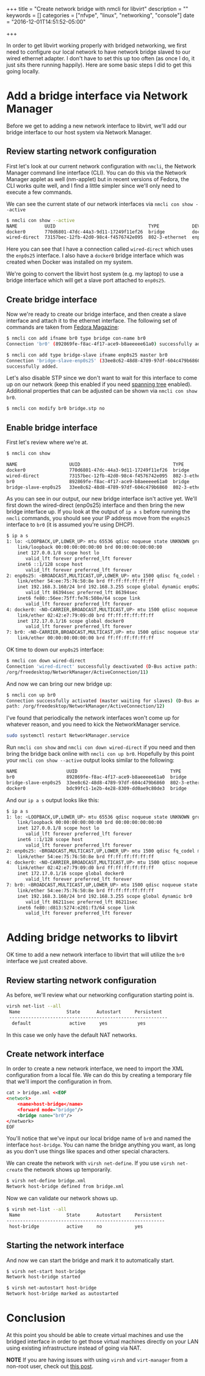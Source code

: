 +++
title = "Create network bridge with nmcli for libvirt"
description = ""
keywords = []
categories = ["nfvpe", "linux", "networking", "console"]
date = "2016-12-01T14:51:52-05:00"

+++

In order to get libvirt working properly with bridged networking, we first need
to configure our local network to have network bridge slaved to our wired
ethernet adapter. I don't have to set this up too often (as once I do, it just
sits there running happily). Here are some basic steps I did to get this going
locally.

# Add a bridge interface via Network Manager

Before we get to adding a new network interface to libvirt, we'll add our
bridge interface to our host system via Network Manager.

## Review starting network configuration

First let's look at our current network configuration with `nmcli`, the Network
Manager command line interface (CLI). You can do this via the Network Manager
applet as well (nm-applet) but in recent versions of Fedora, the CLI works
quite well, and I find a little simpler since we'll only need to execute a few
commands.

We can see the current state of our network interfaces via `nmcli con show
--active`

```bash
$ nmcli con show --active
NAME          UUID                                  TYPE            DEVICE
docker0       770d6801-47dc-44a3-9d11-17249f11ef26  bridge          docker0
wired-direct  73157bec-12fb-42d0-98c4-f4576742e095  802-3-ethernet  enp0s25
```

Here you can see that I have a connection called `wired-direct` which uses the
`enp0s25` interface. I also have a `docker0` bridge interface which was created
when Docker was installed on my system.

We're going to convert the libvirt host system (e.g. my laptop) to use a bridge
interface which will get a slave port attached to `enp0s25`.

## Create bridge interface

Now we're ready to create our bridge interface, and then create a slave
interface and attach it to the ethernet interface. The following set of
commands are taken from [Fedora
Magazine](https://fedoramagazine.org/build-network-bridge-fedora/):

```bash
$ nmcli con add ifname br0 type bridge con-name br0
Connection 'br0' (892869fe-f8ac-4f17-ace9-b8aeeeee61a0) successfully added.

$ nmcli con add type bridge-slave ifname enp0s25 master br0
Connection 'bridge-slave-enp0s25' (33ee8c62-48d8-4789-97df-604c479b6860)
successfully added.
```

Let's also disable STP since we don't want to wait for this interface to come
up on our network (keep this enabled if you need [spanning
tree](https://wiki.linuxfoundation.org/networking/bridge_stp) enabled).
Additional properties that can be adjusted can be shown via `nmcli con show
br0`.

```bash
$ nmcli con modify br0 bridge.stp no
```

## Enable bridge interface

First let's review where we're at.

```bash
$ nmcli con show

NAME                   UUID                                  TYPE             DEVICE
docker0                770d6801-47dc-44a3-9d11-17249f11ef26  bridge           docker0
wired-direct           73157bec-12fb-42d0-98c4-f4576742e095  802-3-ethernet   enp0s25
br0                    892869fe-f8ac-4f17-ace9-b8aeeeee61a0  bridge           --
bridge-slave-enp0s25   33ee8c62-48d8-4789-97df-604c479b6860  802-3-ethernet   --
```

As you can see in our output, our new bridge interface isn't active yet. We'll
first down the wired-direct (enp0s25) interface and then bring the new bridge
interface up. If you look at the output of `ip a s` before running the `nmcli`
commands, you should see your IP address move from the `enp0s25` interface to
`br0` (it is assumed you're using DHCP).

```bash
$ ip a s
1: lo: <LOOPBACK,UP,LOWER_UP> mtu 65536 qdisc noqueue state UNKNOWN group default qlen 1
    link/loopback 00:00:00:00:00:00 brd 00:00:00:00:00:00
    inet 127.0.0.1/8 scope host lo
       valid_lft forever preferred_lft forever
    inet6 ::1/128 scope host 
       valid_lft forever preferred_lft forever
2: enp0s25: <BROADCAST,MULTICAST,UP,LOWER_UP> mtu 1500 qdisc fq_codel state UP group default qlen 1000
    link/ether 54:ee:75:76:50:8e brd ff:ff:ff:ff:ff:ff
    inet 192.168.3.160/24 brd 192.168.3.255 scope global dynamic enp0s25
       valid_lft 86394sec preferred_lft 86394sec
    inet6 fe80::56ee:75ff:fe76:508e/64 scope link 
       valid_lft forever preferred_lft forever
4: docker0: <NO-CARRIER,BROADCAST,MULTICAST,UP> mtu 1500 qdisc noqueue state DOWN group default 
    link/ether 02:42:e7:79:09:d0 brd ff:ff:ff:ff:ff:ff
    inet 172.17.0.1/16 scope global docker0
       valid_lft forever preferred_lft forever
7: br0: <NO-CARRIER,BROADCAST,MULTICAST,UP> mtu 1500 qdisc noqueue state DOWN group default qlen 1000
    link/ether 00:00:00:00:00:00 brd ff:ff:ff:ff:ff:ff
```

OK time to down our `enp0s25` interface:

```bash
$ nmcli con down wired-direct
Connection 'wired-direct' successfully deactivated (D-Bus active path:
/org/freedesktop/NetworkManager/ActiveConnection/11)
```

And now we can bring our new bridge up:

```bash
$ nmcli con up br0
Connection successfully activated (master waiting for slaves) (D-Bus active
path: /org/freedesktop/NetworkManager/ActiveConnection/12)
```

I've found that periodically the network interfaces won't come up for whatever
reason, and you need to kick the NetworkManager service.

```bash
sudo systemctl restart NetworkManager.service
```

Run `nmcli con show` and `nmcli con down wired-direct` if you need and then
bring the bridge back online with `nmcli con up br0`. Hopefully by this point
your `nmcli con show --active` output looks similar to the following:

```bash
NAME                  UUID                                  TYPE            DEVICE
br0                   892869fe-f8ac-4f17-ace9-b8aeeeee61a0  bridge          br0
bridge-slave-enp0s25  33ee8c62-48d8-4789-97df-604c479b6860  802-3-ethernet  enp0s25
docker0               bdc99fc1-1e2b-4e28-8309-dd0ae9c80de3  bridge          docker0
```

And our `ip a s` output looks like this:

```bash
$ ip a s
1: lo: <LOOPBACK,UP,LOWER_UP> mtu 65536 qdisc noqueue state UNKNOWN group default qlen 1
    link/loopback 00:00:00:00:00:00 brd 00:00:00:00:00:00
    inet 127.0.0.1/8 scope host lo
       valid_lft forever preferred_lft forever
    inet6 ::1/128 scope host 
       valid_lft forever preferred_lft forever
2: enp0s25: <BROADCAST,MULTICAST,UP,LOWER_UP> mtu 1500 qdisc fq_codel master br0 state UP group default qlen 1000
    link/ether 54:ee:75:76:50:8e brd ff:ff:ff:ff:ff:ff
4: docker0: <NO-CARRIER,BROADCAST,MULTICAST,UP> mtu 1500 qdisc noqueue state DOWN group default 
    link/ether 02:42:e7:79:09:d0 brd ff:ff:ff:ff:ff:ff
    inet 172.17.0.1/16 scope global docker0
       valid_lft forever preferred_lft forever
7: br0: <BROADCAST,MULTICAST,UP,LOWER_UP> mtu 1500 qdisc noqueue state UP group default qlen 1000
    link/ether 54:ee:75:76:50:8e brd ff:ff:ff:ff:ff:ff
    inet 192.168.3.160/24 brd 192.168.3.255 scope global dynamic br0
       valid_lft 86211sec preferred_lft 86211sec
    inet6 fe80::d813:5274:e201:f3/64 scope link 
       valid_lft forever preferred_lft forever
```

# Adding bridge networks to libvirt

OK time to add a new network interface to libvirt that will utilize the `br0`
interface we just created above.

## Review starting network configuration

As before, we'll review what our networking configuration starting point is.

```bash
virsh net-list --all
 Name                 State      Autostart     Persistent
 ----------------------------------------------------------
  default              active     yes           yes
```

In this case we only have the default NAT networks.

## Create network interface

In order to create a new network interface, we need to import the XML
configuration from a local file. We can do this by creating a temporary file
that we'll import the configuration in from.

```xml
cat > bridge.xml <<EOF
<network>
    <name>host-bridge</name>
    <forward mode="bridge"/>
    <bridge name="br0"/>
</network>
EOF
```

You'll notice that we've input our local bridge name of `br0` and named the
interface `host-bridge`. You can name the bridge anything you want, as long as
you don't use things like spaces and other special characters.

We can create the network with `virsh net-define`. If you use `virsh
net-create` the network shows up temporarily.

```bash
$ virsh net-define bridge.xml
Network host-bridge defined from bridge.xml
```

Now we can validate our network shows up.

```bash
$ virsh net-list --all
 Name                 State      Autostart     Persistent
----------------------------------------------------------
 host-bridge          active     no            yes
```

## Starting the network interface

And now we can start the bridge and mark it to automatically start.

```bash
$ virsh net-start host-bridge
Network host-bridge started

$ virsh net-autostart host-bridge
Network host-bridge marked as autostarted
```

# Conclusion

At this point you should be able to create virtual machines and use the bridged
interface in order to get those virtual machines directly on your LAN using
existing infrastructure instead of going via NAT.

**NOTE** If you are having issues with using `virsh` and `virt-manager` from a
non-root user, check out [this
post](http://computingforgeeks.com/use-virt-manager-as-non-root-user/).
